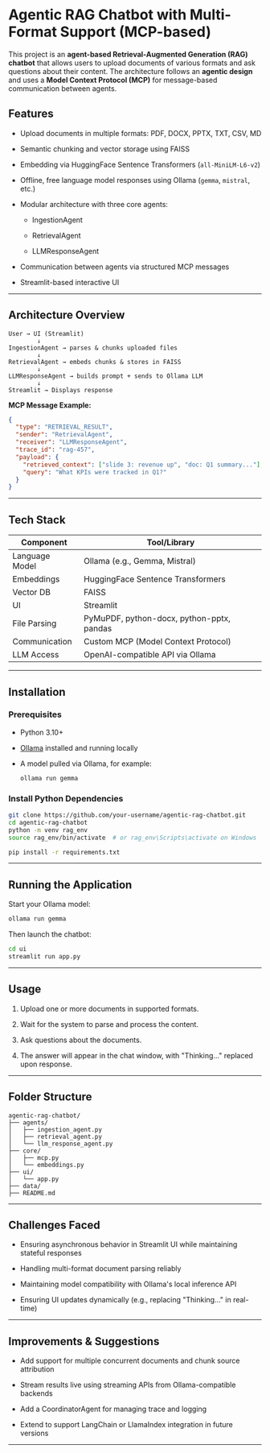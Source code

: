 # Agentic RAG Chatbot with Multi-Format Support (MCP-based)

This project is an **agent-based Retrieval-Augmented Generation (RAG) chatbot** that allows users to upload documents of various formats and ask questions about their content. The architecture follows an **agentic design** and uses a **Model Context Protocol (MCP)** for message-based communication between agents.

## Features

- Upload documents in multiple formats: PDF, DOCX, PPTX, TXT, CSV, MD
    
- Semantic chunking and vector storage using FAISS
    
- Embedding via HuggingFace Sentence Transformers (`all-MiniLM-L6-v2`)
    
- Offline, free language model responses using Ollama (`gemma`, `mistral`, etc.)
    
- Modular architecture with three core agents:
    
    - IngestionAgent
        
    - RetrievalAgent
        
    - LLMResponseAgent
        
- Communication between agents via structured MCP messages
    
- Streamlit-based interactive UI
    

---

## Architecture Overview

```
User → UI (Streamlit)
        ↓
IngestionAgent → parses & chunks uploaded files
        ↓
RetrievalAgent → embeds chunks & stores in FAISS
        ↓
LLMResponseAgent → builds prompt + sends to Ollama LLM
        ↓
Streamlit → Displays response
```

**MCP Message Example:**

```json
{
  "type": "RETRIEVAL_RESULT",
  "sender": "RetrievalAgent",
  "receiver": "LLMResponseAgent",
  "trace_id": "rag-457",
  "payload": {
    "retrieved_context": ["slide 3: revenue up", "doc: Q1 summary..."],
    "query": "What KPIs were tracked in Q1?"
  }
}
```

---

## Tech Stack

|Component|Tool/Library|
|---|---|
|Language Model|Ollama (e.g., Gemma, Mistral)|
|Embeddings|HuggingFace Sentence Transformers|
|Vector DB|FAISS|
|UI|Streamlit|
|File Parsing|PyMuPDF, python-docx, python-pptx, pandas|
|Communication|Custom MCP (Model Context Protocol)|
|LLM Access|OpenAI-compatible API via Ollama|

---

## Installation

### Prerequisites

- Python 3.10+
    
- [Ollama](https://ollama.com/) installed and running locally
    
- A model pulled via Ollama, for example:
    
    ```
    ollama run gemma
    ```
    

### Install Python Dependencies

```bash
git clone https://github.com/your-username/agentic-rag-chatbot.git
cd agentic-rag-chatbot
python -m venv rag_env
source rag_env/bin/activate  # or rag_env\Scripts\activate on Windows

pip install -r requirements.txt
```

---

## Running the Application

Start your Ollama model:

```bash
ollama run gemma
```

Then launch the chatbot:

```bash
cd ui
streamlit run app.py
```

---

## Usage

1. Upload one or more documents in supported formats.
    
2. Wait for the system to parse and process the content.
    
3. Ask questions about the documents.
    
4. The answer will appear in the chat window, with "Thinking..." replaced upon response.
    

---

## Folder Structure

```
agentic-rag-chatbot/
├── agents/
│   ├── ingestion_agent.py
│   ├── retrieval_agent.py
│   └── llm_response_agent.py
├── core/
│   ├── mcp.py
│   └── embeddings.py
├── ui/
│   └── app.py
├── data/
├── README.md
```

---

## Challenges Faced

- Ensuring asynchronous behavior in Streamlit UI while maintaining stateful responses
    
- Handling multi-format document parsing reliably
    
- Maintaining model compatibility with Ollama's local inference API
    
- Ensuring UI updates dynamically (e.g., replacing "Thinking..." in real-time)
    

---

## Improvements & Suggestions

- Add support for multiple concurrent documents and chunk source attribution
    
- Stream results live using streaming APIs from Ollama-compatible backends
    
- Add a CoordinatorAgent for managing trace and logging
    
- Extend to support LangChain or LlamaIndex integration in future versions
    

---


